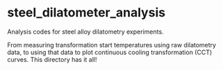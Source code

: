 # steel_dilatometer_analysis
Analysis codes for steel alloy dilatometry experiments.

From measuring transformation start temperatures using raw dilatometry data, to using that data to plot continuous cooling transformation (CCT) curves. This directory has it all!
